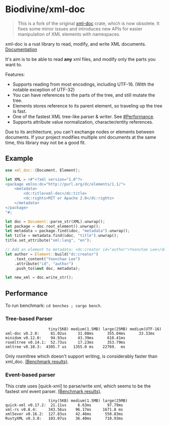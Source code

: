 # Biodivine/xml-doc

 > This is a fork of the original [xml-doc](https://crates.io/crates/xml-doc) crate, which is now obsolete. It fixes some minor issues and introduces new APIs for easier manipulation of XML elements with namespaces. 

xml-doc is a rust library to read, modify, and write XML documents. [Documentation](https://docs.rs/biodivine-xml-doc/)

It's aim is to be able to read **any** xml files, and modify only the parts you want to.

Features:

- Supports reading from most encodings, including UTF-16. (With the notable exception of UTF-32)
- You can have references to the parts of the tree, and still mutate the tree.
- Elements stores reference to its parent element, so traveling up the tree is fast.
- One of the fastest XML tree-like parser & writer. See [#Performance](https://github.com/bluegreenmagick/xml-doc#performance).
- Supports attribute value normalization, character/entity references.

Due to its architecture, you can't exchange nodes or elements between documents.
If your project modifies multiple xml documents at the same time, this library may not be a good fit.

## Example

```rust
use xml_doc::{Document, Element};

let XML = r#"<?xml version="1.0"?>
<package xmlns:dc="http://purl.org/dc/elements/1.1/">
    <metadata>
        <dc:title>xml-doc</dc:title>
        <dc:rights>MIT or Apache 2.0</dc:rights>
    </metadata>
</package>
"#;

let doc = Document::parse_str(XML).unwrap();
let package = doc.root_element().unwrap();
let metadata = package.find(&doc, "metadata").unwrap();
let title = metadata.find(&doc, "title").unwrap();
title.set_attribute("xml:lang", "en");

// Add an element to metadata: <dc:creator id="author">Yoonchae Lee</dc:creator>
let author = Element::build("dc:creator")
    .text_content("Yoonchae Lee")
    .attribute("id", "author")
    .push_to(&mut doc, metadata);

let new_xml = doc.write_str();
```

## Performance

To run benchmark: `cd benches ; cargo bench`.

### Tree-based Parser

```
                   tiny(5KB) medium(1.5MB) large(25MB) medium(UTF-16)
xml-doc v0.2.0:     81.02us     31.08ms      355.04ms      33.33ms
minidom v0.12.0:    94.93us     43.39ms      610.41ms
roxmltree v0.14.1:  52.73us     17.23ms      353.79ms
xmltree v0.10.3:  4305.7 us   1355.0 ms    22769.  ms
```

Only roxmltree which doesn't support writing, is considerably faster than xml_doc. [(Benchmark results)](https://github.com/BlueGreenMagick/xml-doc/runs/4106349292).

### Event-based parser

This crate uses [quick-xml] to parse/write xml, which seems to be the fastest xml event parser. [(Benchmark results)](https://github.com/BlueGreenMagick/xml-doc/runs/4106349292).

```
                   tiny(5KB) medium(1.5MB) large(25MB)
quick-xml v0.17.2:  21.11us     6.63ms       97.79ms
xml-rs v0.8.4:     343.56us    96.17ms     1671.8 ms
xml5ever v0.16.2:  127.83us    42.46ms      550.83ms
RustyXML v0.3.0:   103.07us    36.40ms      710.93ms
```
